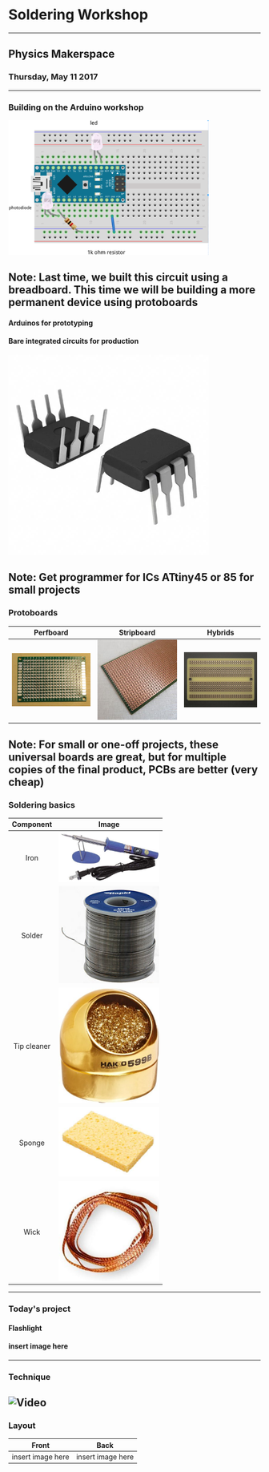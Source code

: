 # Soldering Workshop
--------------------
## Physics Makerspace
### Thursday, May 11 2017
---
### Building on the Arduino workshop
<img src="/images/completedBreadboard.png" width="400">

Note:
Last time, we built this circuit using a breadboard. This time we will be building a more permanent device using protoboards
---
#### Arduinos for prototyping
#### <span class="fragment" data-fragment-index="1">Bare integrated circuits for production</span>
<span class="fragment" data-fragment-index="2"><img src="https://github.com/thejevans/workshop-2/raw/master/images/ATtiny85.jpg" width=400></span>

Note:
Get programmer for ICs
ATtiny45 or 85 for small projects
---
### Protoboards
Perfboard | Stripboard | Hybrids
:---:|:---:|:---:
<img src="/images/protoboard.JPG" width="400"> | <img src="https://github.com/thejevans/workshop-2/raw/master/images/stripboard.jpg" width="400"> | <img src="https://github.com/thejevans/workshop-2/raw/master/images/hybrid.jpg" width=400>

Note:
For small or one-off projects, these universal boards are great, but for multiple copies of the final product, PCBs are better (very cheap)
---
### Soldering basics
Component | Image
:---:|:---:
Iron | <img src="https://github.com/thejevans/workshop-2/raw/master/images/iron.jpg" width="200">
Solder | <img src="https://github.com/thejevans/workshop-2/raw/master/images/solder.jpg" width="200">
Tip cleaner | <img src="https://github.com/thejevans/workshop-2/raw/master/images/cleaner.jpg" width="200">
Sponge | <img src="https://github.com/thejevans/workshop-2/raw/master/images/sponge.JPG" width="200">
Wick | <img src="https://github.com/thejevans/workshop-2/raw/master/images/wick.jpg" width="200">
---
### Today's project
#### <span class="fragment" data-fragment-index="1">Flashlight</span>
#### <span class="fragment" data-fragment-index="1">insert image here</span>
---
### Technique
![Video](https://www.youtube.com/embed/7-oX4UmOmjk)
---
### Layout
Front | Back
:---:|:---:
insert image here | insert image here
